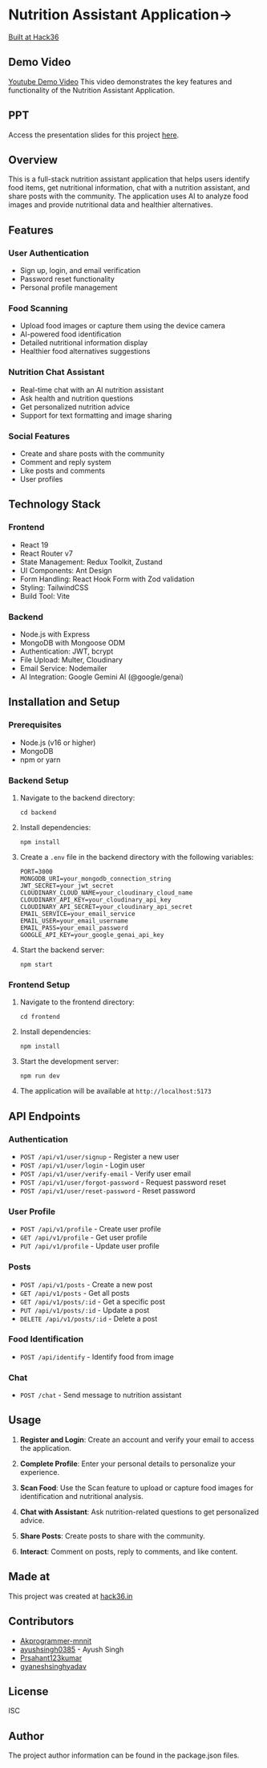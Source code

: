 # Nutrition Assistant Application->
[Built at Hack36](https://postimage.me/images/2025/04/19/built-at-hack36.png)
## Demo Video 
[Youtube Demo Video](https://youtu.be/Wx9JdofD9Ec) This video demonstrates the key features and functionality of the Nutrition Assistant Application.

## PPT
Access the presentation slides for this project [here](link-to-your-ppt).

## Overview
This is a full-stack nutrition assistant application that helps users identify food items, get nutritional information, chat with a nutrition assistant, and share posts with the community. The application uses AI to analyze food images and provide nutritional data and healthier alternatives.

## Features

### User Authentication
- Sign up, login, and email verification
- Password reset functionality
- Personal profile management

### Food Scanning
- Upload food images or capture them using the device camera
- AI-powered food identification
- Detailed nutritional information display
- Healthier food alternatives suggestions

### Nutrition Chat Assistant
- Real-time chat with an AI nutrition assistant
- Ask health and nutrition questions
- Get personalized nutrition advice
- Support for text formatting and image sharing

### Social Features
- Create and share posts with the community
- Comment and reply system
- Like posts and comments
- User profiles

## Technology Stack

### Frontend
- React 19
- React Router v7
- State Management: Redux Toolkit, Zustand
- UI Components: Ant Design
- Form Handling: React Hook Form with Zod validation
- Styling: TailwindCSS
- Build Tool: Vite

### Backend
- Node.js with Express
- MongoDB with Mongoose ODM
- Authentication: JWT, bcrypt
- File Upload: Multer, Cloudinary
- Email Service: Nodemailer
- AI Integration: Google Gemini AI (@google/genai)

## Installation and Setup

### Prerequisites
- Node.js (v16 or higher)
- MongoDB
- npm or yarn

### Backend Setup
1. Navigate to the backend directory:
   ```
   cd backend
   ```

2. Install dependencies:
   ```
   npm install
   ```

3. Create a `.env` file in the backend directory with the following variables:
   ```
   PORT=3000
   MONGODB_URI=your_mongodb_connection_string
   JWT_SECRET=your_jwt_secret
   CLOUDINARY_CLOUD_NAME=your_cloudinary_cloud_name
   CLOUDINARY_API_KEY=your_cloudinary_api_key
   CLOUDINARY_API_SECRET=your_cloudinary_api_secret
   EMAIL_SERVICE=your_email_service
   EMAIL_USER=your_email_username
   EMAIL_PASS=your_email_password
   GOOGLE_API_KEY=your_google_genai_api_key
   ```

4. Start the backend server:
   ```
   npm start
   ```

### Frontend Setup
1. Navigate to the frontend directory:
   ```
   cd frontend
   ```

2. Install dependencies:
   ```
   npm install
   ```

3. Start the development server:
   ```
   npm run dev
   ```

4. The application will be available at `http://localhost:5173`

## API Endpoints

### Authentication
- `POST /api/v1/user/signup` - Register a new user
- `POST /api/v1/user/login` - Login user
- `POST /api/v1/user/verify-email` - Verify user email
- `POST /api/v1/user/forgot-password` - Request password reset
- `POST /api/v1/user/reset-password` - Reset password

### User Profile
- `POST /api/v1/profile` - Create user profile
- `GET /api/v1/profile` - Get user profile
- `PUT /api/v1/profile` - Update user profile

### Posts
- `POST /api/v1/posts` - Create a new post
- `GET /api/v1/posts` - Get all posts
- `GET /api/v1/posts/:id` - Get a specific post
- `PUT /api/v1/posts/:id` - Update a post
- `DELETE /api/v1/posts/:id` - Delete a post

### Food Identification
- `POST /api/identify` - Identify food from image

### Chat
- `POST /chat` - Send message to nutrition assistant

## Usage

1. **Register and Login**: Create an account and verify your email to access the application.

2. **Complete Profile**: Enter your personal details to personalize your experience.

3. **Scan Food**: Use the Scan feature to upload or capture food images for identification and nutritional analysis.

4. **Chat with Assistant**: Ask nutrition-related questions to get personalized advice.

5. **Share Posts**: Create posts to share with the community.

6. **Interact**: Comment on posts, reply to comments, and like content.

## Made at
This project was created at [hack36.in](https://hack36.in)

## Contributors
- [Akprogrammer-mnnit](https://github.com/Akprogrammer-mnnit)
- [ayushsingh0385](https://github.com/ayushsingh0385) - Ayush Singh
- [Prsahant123kumar](https://github.com/Prsahant123kumar)
- [gyaneshsinghyadav](https://github.com/gyaneshsinghyadav)

## License
ISC

## Author
The project author information can be found in the package.json files.